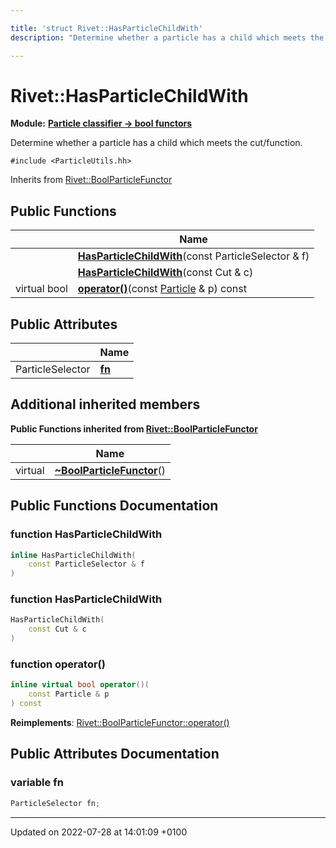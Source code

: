 ```yaml
---

title: 'struct Rivet::HasParticleChildWith'
description: "Determine whether a particle has a child which meets the cut/function. "

---
```


# Rivet::HasParticleChildWith

**Module:** **[Particle classifier -> bool functors](http://example.org/modules/group__particleutils__p2bool/)**



Determine whether a particle has a child which meets the cut/function. 


`#include <ParticleUtils.hh>`

Inherits from [Rivet::BoolParticleFunctor](http://example.org/classes/structrivet_1_1boolparticlefunctor/)

## Public Functions

|                | Name           |
| -------------- | -------------- |
| | **[HasParticleChildWith](http://example.org/classes/structrivet_1_1hasparticlechildwith/#function-hasparticlechildwith)**(const ParticleSelector & f) |
| | **[HasParticleChildWith](http://example.org/classes/structrivet_1_1hasparticlechildwith/#function-hasparticlechildwith)**(const Cut & c) |
| virtual bool | **[operator()](http://example.org/classes/structrivet_1_1hasparticlechildwith/#function-operator())**(const <a href="http://example.org/classes/classrivet_1_1particle/">Particle</a> & p) const |

## Public Attributes

|                | Name           |
| -------------- | -------------- |
| ParticleSelector | **[fn](http://example.org/classes/structrivet_1_1hasparticlechildwith/#variable-fn)**  |

## Additional inherited members

**Public Functions inherited from [Rivet::BoolParticleFunctor](http://example.org/classes/structrivet_1_1boolparticlefunctor/)**

|                | Name           |
| -------------- | -------------- |
| virtual | **[~BoolParticleFunctor](http://example.org/classes/structrivet_1_1boolparticlefunctor/#function-~boolparticlefunctor)**() |


## Public Functions Documentation

### function HasParticleChildWith

```cpp
inline HasParticleChildWith(
    const ParticleSelector & f
)
```


### function HasParticleChildWith

```cpp
HasParticleChildWith(
    const Cut & c
)
```


### function operator()

```cpp
inline virtual bool operator()(
    const Particle & p
) const
```


**Reimplements**: [Rivet::BoolParticleFunctor::operator()](http://example.org/classes/structrivet_1_1boolparticlefunctor/#function-operator())


## Public Attributes Documentation

### variable fn

```cpp
ParticleSelector fn;
```


-------------------------------

Updated on 2022-07-28 at 14:01:09 +0100
